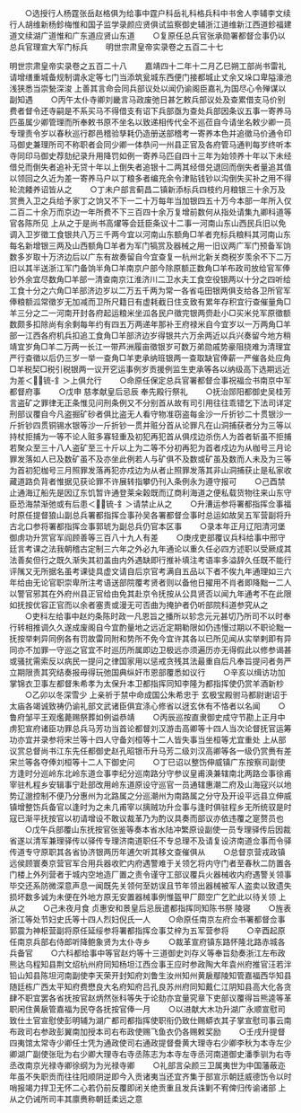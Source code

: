<!-- { "loadSidebar": true } -->
　　○选授行人杨霆张岳赵格俱为给事中霆户科岳礼科格兵科中书舍人李辅李文续行人胡维新杨鉁梅惟和国子监学录颜应贤俱试监察御史辅浙江道维新江西道鉁福建道文续湖广道惟和广东道应贤山东道
　　○复原任总兵官张承勋署都督佥事仍以总兵官理宣大军门标兵
　　明世宗肃皇帝实录卷之五百二十七


明世宗肃皇帝实录卷之五百二十八
　　嘉靖四十二年十二月乙巳朔工部尚书雷礼请增缮重城备规制谓永定等七门当添筑瓮城东西便门接都城止丈余又垛口卑隘濠池浅狭悉当崇甃深浚  上善其言命会同兵部议处以闻仍谕阁臣嘉礼为国尽心令殚谋以副知遇
　　○丙午太仆寺卿刘畿言马政废弛日甚乞敕兵部议处及查累借支马价别费者督令还寺嗣是不系买马不得借支有诏下兵部亟为查处兵部因条议五事一寄养马匹虽属少卿管理而所奉敕书原不坐名以致递相传代全不巡莅自今请坐名敕少卿一员专理责令岁以春秋巡行郡邑稽验孳耗仍造册送部稽考一寄养本色并追徵马价通令印马御史兼理所司不称职者会同少卿一体恭问一州县正官及各府管马通判每岁终听本寺同印马御史荐劾纪录升用降罚如例一寄养马匹自四十三年为始领养十年以下未经借兑而倒失者追补无贷十年以上倒失者追银十二两其经借兑退回而倒失者量追其值以领回之久近为差一寄养马户以丁粮多者编充余令津贴钱钞以沟倒失买补之用不得轮流餧养诏皆从之
　　○丁未户部言蓟昌二镇新添标兵四枝约月粮银三十余万及赏赉入卫之兵给予家丁之饷又不下一二十万每年当加银四五十万今本部一年所入仅二百二十余万而京边一年所费不下三百四十余万复增前数何从指处请集九卿科道等官各陈所见  上从之于是尚书高燿等会廷臣条议十二事一河南山东山西民兵旧以免调入卫岁徵工食银共八万三千两今宜以河南山东额角□羊者充标兵粮料其河南山东每名新增银三两及山西额角□羊者为军门犒赏及器械之用一旧议两广军门预备军饷数多岁取十万济边后以广东有故奏留自今宜查复一杭州北新关商税岁羡余不下二万旧以其半送浙江军门备饷半角□羊南京户部今除原额正数角□羊布政司放给官军俸钞外余宜尽数角□羊部一清查南京江淮济川二卫水夫工食空役银两以十分之四听给工食十分之六角□羊部济边岁以二万五千两为常一各省屯田银两俱支给各卫所官军俸粮额泒常徵岁无加减而卫所尺籍日有虚耗截日住支致有累年存积宜行查催量角□羊三分之二一河南开封各府起运粮米坐泒各民户徵完银两赍赴小□买米兑军原徵额数颇多扣除尚有余剩每年约有四五万两递年那补王府禄米自今宜岁以一万两角□羊部一江西各府机兵扣追工食角□羊部济边岁得银共六万余两近以兵兴奏留今地方稍靖宜岁角□羊二万两一长江一带芦洲履亩徵银岁可数万弟勋戚势豪阻挠难为清理宜严行查徵以后仍三岁一举一查角□羊吏承纳班银两一查取缺官俸薪一严催各处应角□羊税契□税引税银两一议开穵运事例岁贡援例监生吏承等各以纳级高下选期远近为差＜锍-釒＞上俱允行
　　○命原任保定总兵官署都督佥事祝福佥书南京中军都督府事
　　○戊申  慈孝献皇后忌辰  奉先殿行祭礼
　　○抚治郧阳都御史吴桂芳言盗矿之罪律无正条惟见问刑条例又不分别首从故有司引用往往乖错乞下法司详定刑部议覆自今凡盗掘矿砂者俱比盗无人看守物准窃盗每金沙一斤折钞二十贯银沙一斤折钞四贯铜锡水银等沙一斤折钞一贯并赃分首从论罪凡在山洞捕获者分为三等以持杖拒捕为一等不论人赃多寡轻重及初犯再犯首从俱戍边杀伤人为首者斩虽不拒捕若聚众至三十八人盗矿至三十斤以上为二等不分初再犯为首者戍边为从枷号三月论罪发落如人已及数矿虽不及亦坐此例若人与矿俱不及数或矿虽及数而人未及为三等为首初犯枷号三月照罪发落再犯亦戍边为从者止照罪发落其非山洞捕获止是私家收藏道路负背者惟据见获论罪不许展转指攀仍刊入条例永为遵守报可
　　○己酉禁止通海辽船先是因辽东饥暂许通登莱籴榖既而辽商利海道之便私载货物往来山东守臣恐海禁渐弛或有后患＜锍-釒＞请禁止从之
　　○升漕运参将署都指挥佥事福时原任提督狼山副总兵署都指挥佥事孙吴各署都督佥事时总运如故吴五军营副将升古北口参将署都指挥佥事郭琥为副总兵仍官本区事
　　○录本年正月辽阳清河堡御虏功升赏官军阎顾善等三百八十九人有差
　　○庚戌吏部覆议兵科给事中邢守廷言考课之法我朝稽古定制三六年之外必九年通论以重久任必四方述职以受厥成其法善矣但行之既久渐失其初盖由内外遇缺即行推补填注考语率多溢辞久任既不能行评隲又无所据名虽考课徒具虚文请自后京官考满自五品以下者不俟九年通理如三六年给由无论官职崇卑所注考语送部院覆考贤者则以备他日擢用不肖者即降黜一二人以警官邪其在外府州县正官给由免其赴京令抚按从公具贤否以闻九年通考不在此限如抚按优容正官而以余者塞责或漫无可否曲为掩护者仍听部院科道参究从之
　　○吏科左给事中赵灼条陈时政一凡恩旨之播所以轸念元元甚切乃所司不以时奉行转相推调久久遂成废阁自今宜酌量地之远近定期勒限如仍违慢过期以不职论黜一抚按举剌异同例各有罚故雷同附和势所不免今宜许其各以已所见闻从实举剌即有异同亦不加罪一守巡之官宜不时巡历所属即边卫极远亦须遍历亦无得假此以修参谒甚或骚扰需索反以病民一提问之律国家用以惩戒贪残其法最重自后凡奉旨提问者务严立期限责其究结奏报毋得玩弛国典纵奸市恩部覆悉如议行
　　○辛亥以缉访功加掌锦衣卫事左都督朱希孝为太保升本卫都指挥同知李隆为都指挥使仍赏羊酒新杪
　　○乙卯以冬深雪少  上亲祈于禁中命成国公朱希忠于  玄极宝殿驸马都尉谢诏于  太庙各竭诚致祷仍谕礼部文武诸臣俱宜涤心修省以迓玄休有不恪者以名闻
　　○鲁府邹平王观爁薨赐祭葬如例谥恭靖
　　○丙辰巡按直隶御史成守节勘上正月中虏犯宣府诸臣功罪总兵马芳功当首论都督刘汉游击高卿等十四人当次论督抚官运筹功亦宜并录参将宋兰等十四人守备刘桓等十二人皆失事当坐桓等尤宜重处  上从部议赏总督尚书江东先任都御史赵孔昭银币升马芳二级刘汉高卿等各一级仍赏赉有差宋兰等各夺俸刘桓等十二人下御史问
　　○丁巳诏以整饬伸威镇广东按察司副使方逢时分巡岭东北岭东道佥事李纪分巡南路分守参议皇甫涣兼辖南北两路佥事徐甫宰驻札程乡安辑事宁赴部改用岭东道原设守巡官一员通辖惠潮二府及山海寇兴以地势辽邈控制不便乃分惠州为北路属之分巡潮州为南路属之分守及开设平远县立伸威镇增整饬兵备官以逢时为之未几甫宰以摛贼功升佥事与逢时俱驻程乡无所统驭是时寇已渐平抚按官以初请增设不敢议裁革乃为酌议具奏而部议亦依违覆之寔赘员也
　　○戊午兵部覆山东抚按官张鉴等奏本省水陆冲繁原设副使一员专理驿传后因裁省遂以清军兼理驿传以驿传专理济南道职任不专总理不及请复设济南道佥事而令驿传道专守原职其各省协济银两历年逋欠听其移文查催俱从
　　○总督京营戎政镇远侯顾寰奏京营官军合用兵器收贮内府遇警难于关领乞将内守门者至春秋二防置各门楼上外列营者于城内空地造厂置之责令谨守工部议覆兵火器械收内府遇警关领事毕交还系防微深意声息一闻既先关领何至妨误且节年领出器械被军人盗卖以致遗失损坏数多诚为未便在外地方原无安置器械事例惟盔甲厂颇空广乞贮此以待关领  上从之
　　○己未夜月食  贞惠安和景皇后忌辰遣都指挥同知陈书祭  陵寝
　　○旌表浙江等处节妇史氏等十四人烈妇倪氏一人
　　○命原任南京左府佥书署都督佥事郭震为神枢营副将原任延绥参将署都指挥佥事艾梓为五军营参将
　　○辛酉起原任南京兵部右侍郎听降鲍象贤为太仆寺乡
　　○裁革宣府镇东路怀隆北路赤城各兵备官
　　○六科都给事中等官赵灼等十三道御史刘存义等奉旨劾奏浙江左布政熊达乌程知县荆文炤杭州府同知杨坦江西佥事王应时参政陶大年袁州府推官汪若泮铅山知县陈坦河南副使李天荣开封知府刘鲁生汝州知州黄扆鄢陵知管嘉福西华知县随廷栋广西太平知府费懋良大名府知府吕孔良苏州府同知戴仁江阴知县高大化各贪肆不职宜罢各省抚按官赵炳然张科等失于论劾亦宜量究章下吏部议覆得旨熊逵等革职闲住黄扆管嘉福为民夺各抚按官俸一月
　　○以进献大木功升湖广永顺宣慰司致仕土官宣慰使彭明辅为湖广都司都指挥使职衔仍致仕赐蟒衣其子掌宣慰司事云南布政司右参政彭翼南加授本司右布政使赐飞鱼衣仍各赐敕奖励
　　○壬戌升提督四夷馆太常寺少卿任士凭为通政使司右通政提督誊黄大理寺右少卿李秋为本寺左少卿湖广副使张玭为右少卿大理寺右寺丞陈志为本寺左寺丞河南道御史潘季驯为右寺丞改南京光禄寺卿徐纲为为光禄寺卿
　　○礼部言朵颜三卫属夷世为中国藩蔽迩年虽不失职贡而往往阳顺阴逆即今入贡诸夷当还宜齐集于部宣示朝廷威德饬令以时哨报竭力捍卫无怀二心若仍前反覆即闭关绝贡重且发兵诛剿不宥俾归传谕诸部  上从之仍诫所司丰其廪赉称朝廷柔远之意
